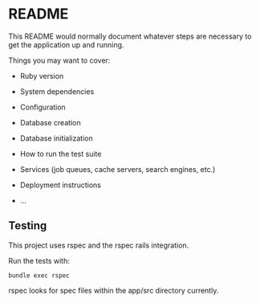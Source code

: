 # README

This README would normally document whatever steps are necessary to get the
application up and running.

Things you may want to cover:

* Ruby version

* System dependencies

* Configuration

* Database creation

* Database initialization

* How to run the test suite

* Services (job queues, cache servers, search engines, etc.)

* Deployment instructions

* ...


## Testing

This project uses rspec and the rspec rails integration.

Run the tests with:

`bundle exec rspec`

rspec looks for spec files within the app/src directory currently. 